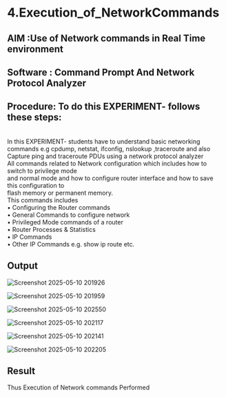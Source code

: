 # 4.Execution_of_NetworkCommands
## AIM :Use of Network commands in Real Time environment
## Software : Command Prompt And Network Protocol Analyzer
## Procedure: To do this EXPERIMENT- follows these steps:
<BR>
In this EXPERIMENT- students have to understand basic networking commands e.g cpdump, netstat, ifconfig, nslookup ,traceroute and also Capture ping and traceroute PDUs using a network protocol analyzer 
<BR>
All commands related to Network configuration which includes how to switch to privilege mode
<BR>
and normal mode and how to configure router interface and how to save this configuration to
<BR>
flash memory or permanent memory.
<BR>
This commands includes
<BR>
• Configuring the Router commands
<BR>
• General Commands to configure network
<BR>
• Privileged Mode commands of a router 
<BR>
• Router Processes & Statistics
<BR>
• IP Commands
<BR>
• Other IP Commands e.g. show ip route etc.
<BR>

## Output
![Screenshot 2025-05-10 201926](https://github.com/user-attachments/assets/8ec43a18-b213-4ba4-898c-9b4de30d01bc)

![Screenshot 2025-05-10 201959](https://github.com/user-attachments/assets/f31fe37a-ce42-4761-8c83-13e7dfa42714)

![Screenshot 2025-05-10 202550](https://github.com/user-attachments/assets/f121dc3e-4502-456c-a181-8038a223e950)

![Screenshot 2025-05-10 202117](https://github.com/user-attachments/assets/863867fc-592a-4c1f-9353-c7e749b058d9)

![Screenshot 2025-05-10 202141](https://github.com/user-attachments/assets/e6a1f21b-f635-4c45-847c-19929cb39177)

![Screenshot 2025-05-10 202205](https://github.com/user-attachments/assets/b110b716-02c8-4414-899d-01c76e4c0da1)





## Result
Thus Execution of Network commands Performed 
